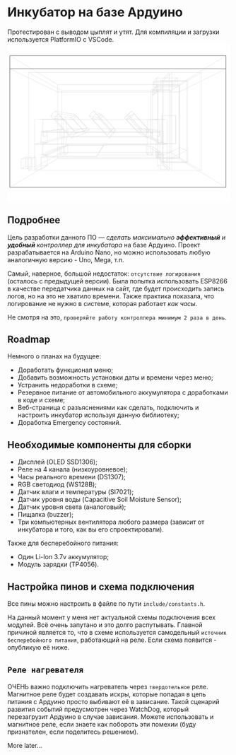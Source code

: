 # Инкубатор на базе Ардуино
Протестирован с выводом цыплят и утят. Для компиляции и загрузки используется PlatformIO с VSCode.
![N|Solid](https://raw.githubusercontent.com/efroostrf/arduino-incubator/main/resources/incubator.png)
## Подробнее
Цель разработки данного ПО — *сделать максимально **эффективный** и **удобный** контроллер для инкубатора* на базе Ардуино. Проект разрабатывается на Arduino Nano, но можно использовать любую аналогичную версию - Uno, Mega, т.п.

Самый, наверное, большой недостаток: `отсутствие логирования` (осталось с предыдущей версии). Была попытка использовать ESP8266 в качестве передатчика данных на сайт, где будет происходить запись логов, но на это не хватило времени. Также практика показала, что логирование не нужно в системе, которая работает *как часы*.

Не смотря на это, `проверяйте работу контроллера минимум 2 раза в день`.
## Roadmap
Немного о планах на будущее:
- Доработать функционал меню;
- Добавить возможность установки даты и времени через меню;
- Устранить недоработки в схеме;
- Резервное питание от автомобильного аккумулятора с доработками в коде и схеме;
- Веб-страница с разъяснениями как сделать, подключить и настроить инкубатор используя данную библиотеку;
- Доработка Emergency состояний.

## Необходимые компоненты для сборки
- Дисплей (OLED SSD1306);
- Реле на 4 канала (низкоуровневое);
- Часы реального времени (DS1307);
- RGB светодиод (WS128B);
- Датчик влаги и температуры (SI7021);
- Датчик уровня воды (Capacitive Soil Moisture Sensor);
- Датчик уровня света (аналоговый);
- Пищалка (buzzer);
- Три компьютерных вентилятора любого размера (зависит от инкубатора и того, как вы его спроектировали).

Также для бесперебойного питания:
- Один Li-Ion 3.7v аккумулятор;
- Модуль зарядки (TP4056).



## Настройка пинов и схема подключения
Все пины можно настроить в файле по пути `include/constants.h`.

На данный момент у меня нет актуальной схемы подключения всех модулей. Всё очень запутано и это долго распутывать. Главной причиной является то, что в схеме используется самодельный `источник бесперебойного питания`, работающий на реле. Если схема появится - опубликую её ниже.


## `Реле нагревателя`
ОЧЕНЬ важно подключить нагреватель через `твердотельное` реле. Магнитное реле будет создавать искры, которые попадая в цепь питания с Ардуино просто выбивают её в зависание. Такой сценарий развития событий предусмотрен через WatchDog, который перезагрузит Ардуино в случае зависания. Можете использовать и магнитное реле, если знаете как побороть эти помехии (буду признателен, если поделитесь решением).

More later...
